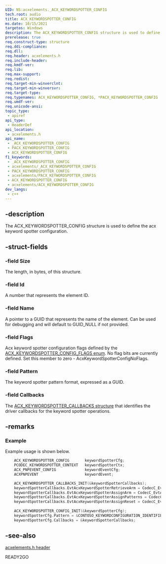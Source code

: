 ```yaml
---
UID: NS:acxelements._ACX_KEYWORDSPOTTER_CONFIG
tech.root: audio 
title: ACX_KEYWORDSPOTTER_CONFIG
ms.date: 10/15/2021
targetos: Windows
description: The ACX_KEYWORDSPOTTER_CONFIG structure is used to define the audio keyword spotter configuration. 
prerelease: true
req.construct-type: structure
req.ddi-compliance: 
req.dll: 
req.header: acxelements.h
req.include-header: 
req.kmdf-ver: 
req.lib: 
req.max-support: 
req.redist: 
req.target-min-winverclnt: 
req.target-min-winversvr: 
req.target-type: 
req.typenames: ACX_KEYWORDSPOTTER_CONFIG, *PACX_KEYWORDSPOTTER_CONFIG
req.umdf-ver: 
req.unicode-ansi: 
topic_type:
 - apiref
api_type:
 - HeaderDef
api_location:
 - acxelements.h
api_name:
 - _ACX_KEYWORDSPOTTER_CONFIG
 - PACX_KEYWORDSPOTTER_CONFIG
 - ACX_KEYWORDSPOTTER_CONFIG
f1_keywords:
 - _ACX_KEYWORDSPOTTER_CONFIG
 - acxelements/_ACX_KEYWORDSPOTTER_CONFIG
 - PACX_KEYWORDSPOTTER_CONFIG
 - acxelements/PACX_KEYWORDSPOTTER_CONFIG
 - ACX_KEYWORDSPOTTER_CONFIG
 - acxelements/ACX_KEYWORDSPOTTER_CONFIG
dev_langs:
 - c++
---
```


## -description

The ACX_KEYWORDSPOTTER_CONFIG structure is used to define the acx keyword spotter configuration. 

## -struct-fields

### -field Size

The length, in bytes, of this structure.

### -field Id

A number that represents the element ID.

### -field Name

A pointer to a GUID that represents the name of the element. Can be used for debugging and will default to GUID_NULL if not provided.

### -field Flags

Acx keyword spotter configuration flags defined by the [ACX_KEYWORDSPOTTER_CONFIG_FLAGS enum](ne-acxelements-acx_keywordspotter_config_flags.md). No flag bits are currently defined. Set this member to zero - AcxKeywordSpotterConfigNoFlags.

### -field Pattern

The keyword spotter pattern format, expressed as a GUID.

### -field Callbacks

The [ACX_KEYWORDSPOTTER_CALLBACKS structure](ns-acxelements-acx_keywordspotter_callbacks.md) that identifies the driver callbacks for the keyword spotter operations.

## -remarks

### Example

Example usage is shown below.

```cpp
    ACX_KEYWORDSPOTTER_CONFIG       keywordSpotterCfg;
    PCODEC_KEYWORDSPOTTER_CONTEXT   keywordSpotterCtx;
    ACX_PNPEVENT_CONFIG             keywordEventCfg;
    ACXPNPEVENT                     keywordEvent;

    ACX_KEYWORDSPOTTER_CALLBACKS_INIT(&keywordSpotterCallbacks);
    keywordSpotterCallbacks.EvtAcxKeywordSpotterRetrieveArm = CodecC_EvtAcxKeywordSpotterRetrieveArm;
    keywordSpotterCallbacks.EvtAcxKeywordSpotterAssignArm = CodecC_EvtAcxKeywordSpotterAssignArm;
    keywordSpotterCallbacks.EvtAcxKeywordSpotterAssignPatterns = CodecC_EvtAcxKeywordSpotterAssignPatterns;
    keywordSpotterCallbacks.EvtAcxKeywordSpotterAssignReset = CodecC_EvtAcxKeywordSpotterAssignReset;
    
    ACX_KEYWORDSPOTTER_CONFIG_INIT(&keywordSpotterCfg);
    keywordSpotterCfg.Pattern = &CONTOSO_KEYWORDCONFIGURATION_IDENTIFIER2;
    keywordSpotterCfg.Callbacks = &keywordSpotterCallbacks;
```

## -see-also

[acxelements.h header](index.md)

READY2GO

